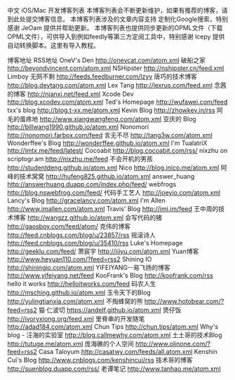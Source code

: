 中文 iOS/Mac 开发博客列表
本博客列表会不断更新维护，如果有推荐的博客，请到此处提交博客信息。
本博客列表涉及的文章内容支持 定制化Google搜索，特别感谢 JeOam 提供并帮助更新。
本博客列表也提供同步更新的OPML文件（下载OPML文件），可供导入到例如feedly等第三方定阅工具中，特别感谢 lcepy 提供自动转换脚本。这里有导入教程。

博客地址	RSS地址
OneV's Den	http://onevcat.com/atom.xml
破船之家	http://beyondvincent.com/atom.xml
NSHipster	http://nshipster.cn/feed.xml
Limboy 无网不剩	http://feeds.feedburner.com/lzyy
唐巧的技术博客	http://blog.devtang.com/atom.xml
Lex Tang	http://lexrus.com/feed.xml
念茜的博客	http://nianxi.net/feed.xml
Xcode Dev	http://blog.xcodev.com/atom.xml
Ted's Homepage	http://wufawei.com/feed
txx's blog	http://blog.t-xx.me/atom.xml
Kevin Blog	http://zhowkev.in/rss
阿毛的蛋疼地	http://www.xiangwangfeng.com/atom.xml
亚庆的 Blog	http://billwang1990.github.io/atom.xml
Nonomori	http://nonomori.farbox.com/feed
言无不尽	http://tang3w.com/atom.xml
Wonderffee's Blog	http://wonderffee.github.io/atom.xml
I'm TualatriX	http://imtx.me/feed/latest/
Cocoabit	http://blog.cocoabit.com/rss/
nixzhu on scriptogr.am	http://nixzhu.me/feed
不会开机的男孩	http://studentdeng.github.io/atom.xml
Nico	http://blog.inico.me/atom.xml
阿峰的技术窝窝	http://hufeng825.github.io/atom.xml
answer_huang	http://answerhuang.duapp.com/index.php/feed/
webfrogs	http://blog.nswebfrog.com/feed/
代码手工艺人	http://joeyio.com/atom.xml
Lancy's Blog	http://gracelancy.com/atom.xml
I'm Allen	http://www.imallen.com/atom.xml
Travis' Blog	http://imi.im/feed
王中周的技术博客	http://wangzz.github.io/atom.xml
会写代码的猪	http://gaosboy.com/feed/atom/
克伟的博客	http://feed.cnblogs.com/blog/u/23857/rss
摇滚诗人	http://feed.cnblogs.com/blog/u/35410/rss
Luke's Homepage	http://geeklu.com/feed/
萧宸宇	http://iiiyu.com/atom.xml
Yuan博客	http://www.heyuan110.com/?feed=rss2
Shining IO	http://shiningio.com/atom.xml
YIFEIYANG--易飞扬的博客	http://www.yifeiyang.net/feed
KooFrank's Blog	http://koofrank.com/rss
hello it works	http://helloitworks.com/feed
码农人生	http://msching.github.io/atom.xml
玉令天下的Blog	http://yulingtianxia.com/atom.xml
不掏蜂窝的熊	http://www.hotobear.com/?feed=rss2
猫·仁波切	https://andelf.github.io/atom.xml
煲仔饭	http://ivoryxiong.org/feed.xml
里脊串的开发随笔	http://adad184.com/atom.xml
Chun Tips	http://chun.tips/atom.xml
Why's blog - 汪海的实验室	http://blog.callmewhy.com/atom.xml
土土哥的技术Blog	http://tutuge.me/atom.xml
庞海礁的个人空间	http://www.olinone.com/?feed=rss2
Casa Taloyum	http://casatwy.com/feeds/all.atom.xml
Kenshin Cui's Blog	http://www.cnblogs.com/kenshincui/rss
技术哥的博客	http://suenblog.duapp.com/rss/
老谭笔记	http://www.tanhao.me/atom.xml
